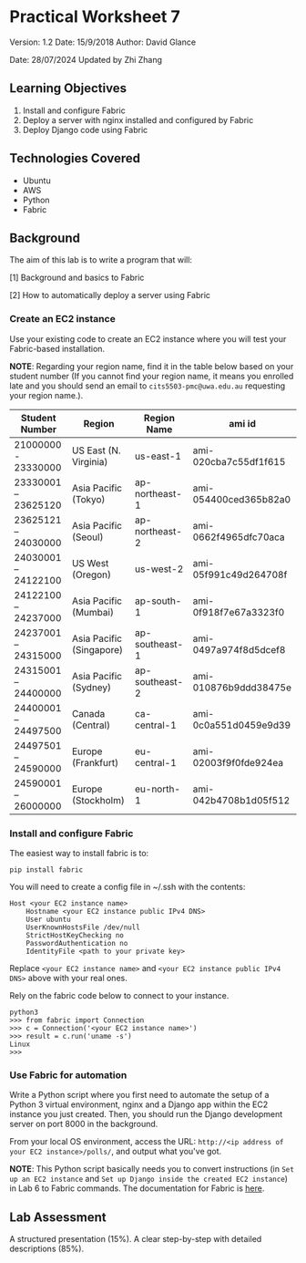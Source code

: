 # Practical Worksheet 7

Version: 1.2 Date: 15/9/2018 Author: David Glance

Date: 28/07/2024 Updated by Zhi Zhang

## Learning Objectives

1. Install and configure Fabric
2. Deploy a server with nginx installed and configured by Fabric
3. Deploy Django code using Fabric

## Technologies Covered

* Ubuntu
* AWS
* Python
* Fabric

## Background

The aim of this lab is to write a program that will:
 
[1] Background and basics to Fabric

[2] How to automatically deploy a server using Fabric

### Create an EC2 instance

Use your existing code to create an EC2 instance where you will test your Fabric-based installation.

**NOTE**: Regarding your region name, find it in the table below based on your student number (If you cannot find your region name, it means you enrolled late and you should send an email to `cits5503-pmc@uwa.edu.au` requesting your region name.).

| Student Number | Region | Region Name | ami id |
| --- | --- | --- | --- |
| 21000000 - 23330000 | US East (N. Virginia) |	us-east-1 |	ami-020cba7c55df1f615 |
| 23330001 – 23625120 | Asia Pacific (Tokyo)	| ap-northeast-1	| ami-054400ced365b82a0 |
| 23625121 – 24030000 | Asia Pacific (Seoul)	| ap-northeast-2	| ami-0662f4965dfc70aca |
| 24030001 – 24122100 | US West (Oregon)	| us-west-2	| ami-05f991c49d264708f |
| 24122100 – 24237000 | Asia Pacific (Mumbai)	| ap-south-1	| ami-0f918f7e67a3323f0 |
| 24237001 – 24315000 | Asia Pacific (Singapore)	| ap-southeast-1	| ami-0497a974f8d5dcef8 |
| 24315001 – 24400000 | Asia Pacific (Sydney)	| ap-southeast-2	| ami-010876b9ddd38475e |
| 24400001 – 24497500 | Canada (Central)	| ca-central-1	| ami-0c0a551d0459e9d39 |
| 24497501 – 24590000 | Europe (Frankfurt)	| eu-central-1	| ami-02003f9f0fde924ea |
| 24590001 – 26000000 | Europe (Stockholm)	| eu-north-1	| ami-042b4708b1d05f512 |

### Install and configure Fabric 

The easiest way to install fabric is to:

```
pip install fabric
```

You will need to create a config file in ~/.ssh with the contents:

```
Host <your EC2 instance name>
	Hostname <your EC2 instance public IPv4 DNS>
	User ubuntu
	UserKnownHostsFile /dev/null
	StrictHostKeyChecking no
	PasswordAuthentication no
	IdentityFile <path to your private key>
```

Replace `<your EC2 instance name>` and `<your EC2 instance public IPv4 DNS>` above with your real ones.

Rely on the fabric code below to connect to your instance.

```
python3
>>> from fabric import Connection
>>> c = Connection('<your EC2 instance name>')
>>> result = c.run('uname -s')
Linux
>>>
```

### Use Fabric for automation

Write a Python script where you first need to automate the setup of a Python 3 virtual environment, nginx and a Django app within the EC2 instance you just created. Then, you should run the Django development server on port 8000 in the background.

From your local OS environment, access the URL: `http://<ip address of your EC2 instance>/polls/`, and output what you've got. 

**NOTE**:  This Python script basically needs you to convert instructions (in `Set up an EC2 instance` and `Set up Django inside the created EC2 instance`) in Lab 6 to Fabric commands. The documentation for Fabric is [here](http://docs.fabfile.org/en/2.0/).

## Lab Assessment
	
A structured presentation (15%). A clear step-by-step with detailed descriptions (85%). 


